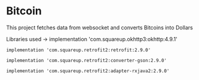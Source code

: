 # Bitcoin
This project fetches data from websocket and converts Bitcoins into Dollars

Libraries used -> 
    implementation 'com.squareup.okhttp3:okhttp:4.9.1'
    
    implementation 'com.squareup.retrofit2:retrofit:2.9.0'
    
    implementation 'com.squareup.retrofit2:converter-gson:2.9.0'
    
    implementation 'com.squareup.retrofit2:adapter-rxjava2:2.9.0'
